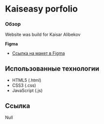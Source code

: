# Kaiseasy porfolio

### Обзор

Website was build for Kaisar Alibekov

**Figma**

- [Ссылка на макет в Figma](https://www.figma.com/file/dscE8EP0XE5BachfnubWWS/KAIS-PROJECT?node-id=59%3A20&viewport=-1186%2C437%2C0.5932035446166992)

## Использованные технологии

- HTML5 (.html)
- CSS3 (.css)
- JavaScript (.js)

## Ссылка

Null
